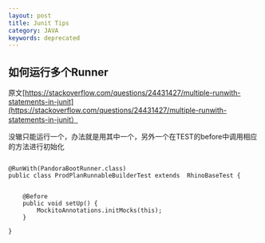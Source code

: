 ```yaml
---
layout: post
title: Junit Tips
category: JAVA
keywords: deprecated
---
```


## 如何运行多个Runner
原文[https://stackoverflow.com/questions/24431427/multiple-runwith-statements-in-junit](https://stackoverflow.com/questions/24431427/multiple-runwith-statements-in-junit）

没辙只能运行一个，办法就是用其中一个，另外一个在TEST的before中调用相应的方法进行初始化

```

@RunWith(PandoraBootRunner.class)
public class ProdPlanRunnableBuilderTest extends  RhinoBaseTest {


    @Before
    public void setUp() {
        MockitoAnnotations.initMocks(this);
    }
    
}

```    
    

